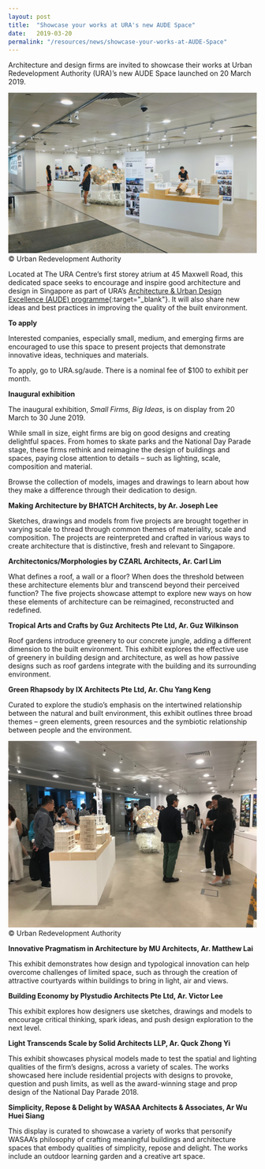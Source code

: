 ```yaml
---
layout: post
title:  "Showcase your works at URA's new AUDE Space"
date:   2019-03-20
permalink: "/resources/news/showcase-your-works-at-AUDE-Space"
---
```

Architecture and design firms are invited to showcase their works at Urban Redevelopment Authority (URA)’s new AUDE Space launched on 20 March 2019. 

![The new AUDE Space at the URA Centre](/images/URA_AUDE_Space_2019.jpg)
© Urban Redevelopment Authority

Located at The URA Centre’s first storey atrium at 45 Maxwell Road, this dedicated space seeks to encourage and inspire good architecture and design in Singapore as part of URA’s [Architecture & Urban Design Excellence (AUDE) programme](https://www.ura.gov.sg/Corporate/Get-Involved/Shape-A-Distinctive-City/Recognising-Good-Design/AUDE){:target="_blank"}. It will also share new ideas and best practices in improving the quality of the built environment. 

**To apply**

Interested companies, especially small, medium, and emerging firms are encouraged to use this space to present projects that demonstrate innovative ideas, techniques and materials. 

To apply, go to URA.sg/aude. There is a nominal fee of $100 to exhibit per month. 

**Inaugural exhibition**

The inaugural exhibition, *Small Firms, Big Ideas*, is on display from 20 March to 30 June 2019.

While small in size, eight firms are big on good designs and creating delightful spaces. From homes to skate parks and the National Day Parade stage, these firms rethink and reimagine the design of buildings and spaces, paying close attention to details – such as lighting, scale, composition and material. 

Browse the collection of models, images and drawings to learn about how they make a difference through their dedication to design. 

**Making Architecture by BHATCH Architects, by Ar. Joseph Lee**

Sketches, drawings and models from five projects are brought together in varying scale to thread through common themes of materiality, scale and composition. The projects are reinterpreted and crafted in various ways to create architecture that is distinctive, fresh and relevant to Singapore.

**Architectonics/Morphologies by CZARL Architects, Ar. Carl Lim**

What defines a roof, a wall or a floor? When does the threshold between these architecture elements blur and transcend beyond their perceived function? The five projects showcase attempt to explore new ways on how these elements of architecture can be reimagined, reconstructed and redefined.

**Tropical Arts and Crafts by Guz Architects Pte Ltd, Ar. Guz Wilkinson**

Roof gardens introduce greenery to our concrete jungle, adding a different dimension to the built environment. This exhibit explores the effective use of greenery in building design and architecture, as well as how passive designs such as roof gardens integrate with the building and its surrounding environment. 

**Green Rhapsody by IX Architects Pte Ltd, Ar. Chu Yang Keng**

Curated to explore the studio’s emphasis on the intertwined relationship between the natural and built environment, this exhibit outlines three broad themes – green elements, green resources and the symbiotic relationship between people and the environment. 

![The launch of the new AUDE Space on 20 March 2019](/images/AUDE_Space_Mar2019.jpg)
© Urban Redevelopment Authority

**Innovative Pragmatism in Architecture by MU Architects, Ar. Matthew Lai**

This exhibit demonstrates how design and typological innovation can help overcome challenges of limited space, such as through the creation of attractive courtyards within buildings to bring in light, air and views.

**Building Economy by Plystudio Architects Pte Ltd, Ar. Victor Lee**

This exhibit explores how designers use sketches, drawings and models to encourage critical thinking, spark ideas, and push design exploration to the next level. 

**Light Transcends Scale by Solid Architects LLP, Ar. Quck Zhong Yi**

This exhibit showcases physical models made to test the spatial and lighting qualities of the firm’s designs, across a variety of scales. The works showcased here include residential projects with designs to provoke, question and push limits, as well as the award-winning stage and prop design of the National Day Parade 2018.

**Simplicity, Repose & Delight by WASAA Architects & Associates, Ar Wu Huei Siang**

This display is curated to showcase a variety of works that personify WASAA’s philosophy of crafting meaningful buildings and architecture spaces that embody qualities of simplicity, repose and delight. The works include an outdoor learning garden and a creative art space.
 

